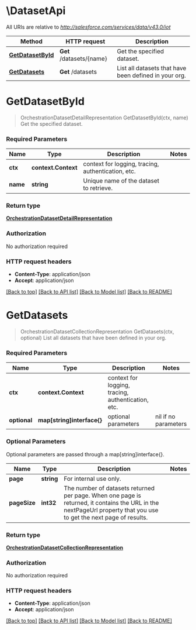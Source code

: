# \DatasetApi

All URIs are relative to *http://salesforce.com/services/data/v43.0/iot*

Method | HTTP request | Description
------------- | ------------- | -------------
[**GetDatasetById**](DatasetApi.md#GetDatasetById) | **Get** /datasets/{name} | Get the specified dataset.
[**GetDatasets**](DatasetApi.md#GetDatasets) | **Get** /datasets | List all datasets that have been defined in your org.


# **GetDatasetById**
> OrchestrationDatasetDetailRepresentation GetDatasetById(ctx, name)
Get the specified dataset.



### Required Parameters

Name | Type | Description  | Notes
------------- | ------------- | ------------- | -------------
 **ctx** | **context.Context** | context for logging, tracing, authentication, etc.
  **name** | **string**| Unique name of the dataset to retrieve. | 

### Return type

[**OrchestrationDatasetDetailRepresentation**](OrchestrationDatasetDetailRepresentation.md)

### Authorization

No authorization required

### HTTP request headers

 - **Content-Type**: application/json
 - **Accept**: application/json

[[Back to top]](#) [[Back to API list]](../README.md#documentation-for-api-endpoints) [[Back to Model list]](../README.md#documentation-for-models) [[Back to README]](../README.md)

# **GetDatasets**
> OrchestrationDatasetCollectionRepresentation GetDatasets(ctx, optional)
List all datasets that have been defined in your org.



### Required Parameters

Name | Type | Description  | Notes
------------- | ------------- | ------------- | -------------
 **ctx** | **context.Context** | context for logging, tracing, authentication, etc.
 **optional** | **map[string]interface{}** | optional parameters | nil if no parameters

### Optional Parameters
Optional parameters are passed through a map[string]interface{}.

Name | Type | Description  | Notes
------------- | ------------- | ------------- | -------------
 **page** | **string**| For internal use only. | 
 **pageSize** | **int32**| The number of datasets returned per page. When one page is returned, it contains the URL in the nextPageUrl property that you use to get the next page of results. | 

### Return type

[**OrchestrationDatasetCollectionRepresentation**](OrchestrationDatasetCollectionRepresentation.md)

### Authorization

No authorization required

### HTTP request headers

 - **Content-Type**: application/json
 - **Accept**: application/json

[[Back to top]](#) [[Back to API list]](../README.md#documentation-for-api-endpoints) [[Back to Model list]](../README.md#documentation-for-models) [[Back to README]](../README.md)

